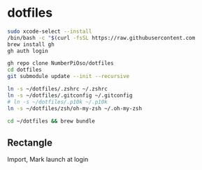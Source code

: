# dotfiles


```zsh
sudo xcode-select --install
/bin/bash -c "$(curl -fsSL https://raw.githubusercontent.com
brew install gh
gh auth login
```



```zsh
gh repo clone NumberPiOso/dotfiles
cd dotfiles
git submodule update --init --recursive
```


```zsh
ln -s ~/dotfiles/.zshrc ~/.zshrc
ln -s ~/dotfiles/.gitconfig ~/.gitconfig
# ln -s ~/dotfiles/.p10k ~/.p10k
ln -s ~/dotfiles/zsh/oh-my-zsh ~/.oh-my-zsh
```


```zsh
cd ~/dotfiles && brew bundle
```
## Rectangle
 Import, Mark launch at login

